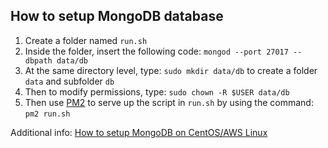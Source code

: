## How to setup MongoDB database
1. Create a folder named `run.sh`
2. Inside the folder, insert the following code: `mongod --port 27017 --dbpath data/db`
3. At the same directory level, type: `sudo mkdir data/db` to create a folder `data` and subfolder `db`
4. Then to modify permissions, type: `sudo chown -R $USER data/db`
5. Then use [PM2](https://pm2.keymetrics.io/) to serve up the script in `run.sh` by using the command: `pm2 run.sh`
  
Additional info: [How to setup MongoDB on CentOS/AWS Linux](https://unix.stackexchange.com/questions/369620/centos-7-yum-wont-install-mongodb)
